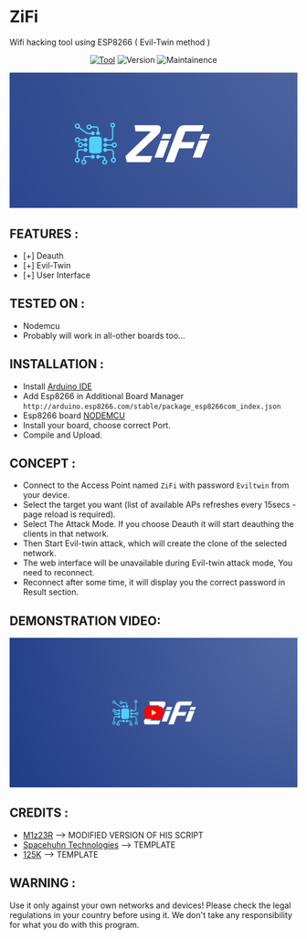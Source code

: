# ZiFi
Wifi hacking tool using ESP8266 ( Evil-Twin method )

<p align="center">
<a href="https://github.com/sankethj/z-cam/"><img title="Tool" src="https://img.shields.io/badge/Tool-ZiFi-blue.svg?style=for-the-badge"></a>
<a><img title="Version" src="https://img.shields.io/badge/Version-1.0-blue.svg?style=for-the-badge"></a>
<a><img title="Maintainence" src="https://img.shields.io/badge/Maintenance-Yes-blue.svg?style=for-the-badge"></a>
</p>

![logo](/Images/ZiFi.png)

## FEATURES :
* [+] Deauth
* [+] Evil-Twin
* [+] User Interface

## TESTED ON :
* Nodemcu
* Probably will work in all-other boards too...

## INSTALLATION :
* Install [Arduino IDE](https://www.arduino.cc/en/software)
* Add Esp8266 in Additional Board Manager `http://arduino.esp8266.com/stable/package_esp8266com_index.json`
* Esp8266 board  [NODEMCU](https://www.amazon.in/dp/B010O1G1ES/ref=cm_sw_r_apan_glt_i_MAFEQVVXSRR69JXNYFA3)
* Install your board, choose correct Port.
* Compile and Upload.

## CONCEPT :
* Connect to the Access Point named `ZiFi` with password `Eviltwin` from your device.
* Select the target you want (list of available APs refreshes every 15secs - page reload is required).
* Select The Attack Mode. If you choose Deauth it will start deauthing the clients in that network.
* Then Start Evil-twin attack, which will create the clone of the selected network.
* The web interface will be unavailable during Evil-twin attack mode, You need to reconnect.
* Reconnect after some time, it will display you the correct password in Result section.

## DEMONSTRATION VIDEO:
[![YOUTUBE](/Images/ZiFi_yt.png)](https://youtu.be/tMtVHLnd8XE)

## CREDITS :
* [M1z23R](https://github.com/M1z23R)  --> MODIFIED VERSION OF HIS SCRIPT
* [Spacehuhn Technologies](https://github.com/SpacehuhnTech)   --> TEMPLATE
* [125K](https://github.com/125K)     --> TEMPLATE

## WARNING :
Use it only against your own networks and devices!
Please check the legal regulations in your country before using it.
We don't take any responsibility for what you do with this program.
